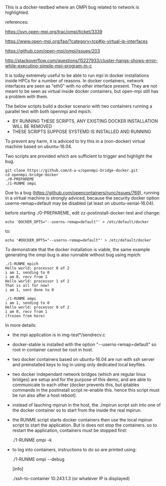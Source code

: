 
This is a docker-testbed where an OMPI bug related to network is highlighted.

references:

https://svn.open-mpi.org/trac/ompi/ticket/3339

https://www.open-mpi.org/faq/?category=tcp#ip-virtual-ip-interfaces

https://github.com/open-mpi/ompi/issues/203

http://stackoverflow.com/questions/15227933/cluster-hangs-shows-error-while-executing-simple-mpi-program-in-c

It is today extremely useful to be able to run mpi in docker installations
inside HPCs for a number of reasons.  In docker containers, network
interfaces are seen as "eth0" with no other interface present.  They are not
meant to be seen as virtual inside docker containers, but open-mpi still has
a problem with them.

The below scripts build a docker scenario with two containers running a
parallel test with both openmpi and mpich.

* BY RUNNING THESE SCRIPTS, ANY EXISTING DOCKER INSTALLATION WILL BE REMOVED
* THESE SCRIPTS SUPPOSE SYSTEMD IS INSTALLED AND RUNNING

To prevent any harm, it is adviced to try this in a (non-docker) virtual machine
based on ubuntu-16.04.

Two scripts are provided which are sufficient to trigger and highlight the bug.

	git clone https://github.com/d-a-v/openmpi-bridge-docker.git
	cd openmpi-bridge-docker
	./0-PREPAREME
	./1-RUNME ompi
	
Due to a bug (https://github.com/opencontainers/runc/issues/769), running in
a virtual machine is strongly adviced, because the security docker option
userns-remap=default may be disabled (at least on ubuntu-xenial-16.04).

before starting ./0-PREPAREME, edit zz-postinstall-docker-test and change:

	echo 'DOCKER_OPTS="--userns-remap=default"' > /etc/default/docker

to:

	echo '#DOCKER_OPTS="--userns-remap=default"' > /etc/default/docker

To demonstrate that the docker installation is viable, the same example
generating the ompi bug is also runnable without bug using mpich:

	./1-RUNME mpich
	Hello world: processor 0 of 2
	i am 1, sending to 0
	i am 0, recv from 1
	Hello world: processor 1 of 2
	That is all for now!
	i am 1, sent done to 0

	./1-RUNME ompi
	i am 1, sending to 0
	Hello world: processor 0 of 2
	i am 0, recv from 1
	(frozen from here)

In more details:

* the mpi application is in img-test*/sendrecv.c

* docker-stable is installed with the option "--userns-remap=default" so
  root in container cannot be root in host.

* two docker containers based on ubuntu-16.04 are run with ssh server and
  preinstalled keys to log in using only dedicated local keyfiles.

* two docker independant network bridges (which are regular linux bridges)
  are setup and for the purpose of this demo, and are able to communicate
  to each other
  (docker prevents this, but iptables commands in the postinstall
   script re-enable this. hence this script must be run also after a host
   reboot).

* instead of lauching mpirun in the host, the ./mpirun script ssh into one
  of the docker container so to start from the inside the real mpirun.

* the RUNME script starts docker containers then use the local mpirun script
  to start the application. But is does not stop the containers.
  so to restart the application, containers must be stopped first:

	./1-RUNME ompi -k

* to log into containers, instructions to do so are printed using:

	./1-RUNME ompi --debug
	
	[info]
	
	./ssh-to-container 10.243.1.3 (or whatever IP is displayed)
